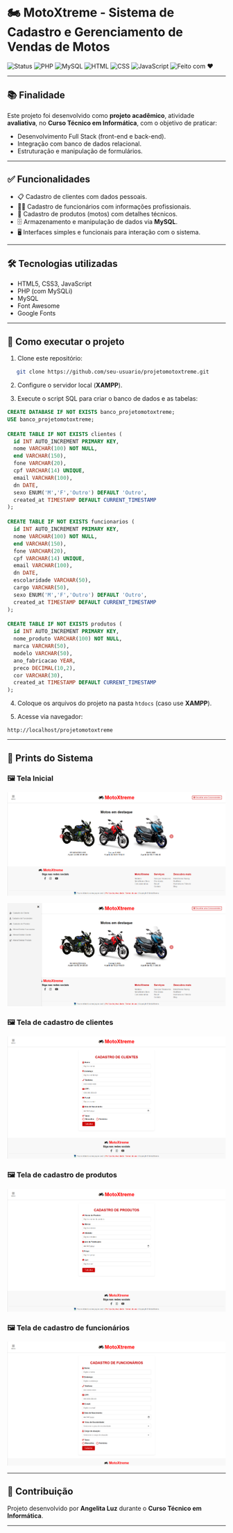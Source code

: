 # 🏍️ MotoXtreme - Sistema de Cadastro e Gerenciamento de Vendas de Motos

![Status](https://img.shields.io/badge/status-concluído-brightgreen)
![PHP](https://img.shields.io/badge/PHP-7.4+-8892BF?logo=php\&logoColor=white)
![MySQL](https://img.shields.io/badge/MySQL-5.7+-4479A1?logo=mysql\&logoColor=white)
![HTML](https://img.shields.io/badge/HTML5-E34F26?logo=html5\&logoColor=white)
![CSS](https://img.shields.io/badge/CSS3-1572B6?logo=css3\&logoColor=white)
![JavaScript](https://img.shields.io/badge/JavaScript-F7DF1E?logo=javascript\&logoColor=black)
![Feito com ❤️](https://img.shields.io/badge/feito%20com-%E2%9D%A4-red)

---

## 📚 Finalidade

Este projeto foi desenvolvido como **projeto acadêmico**, atividade **avaliativa**, no **Curso Técnico em Informática**, com o objetivo de praticar:

* Desenvolvimento Full Stack (front-end e back-end).
* Integração com banco de dados relacional.
* Estruturação e manipulação de formulários.

---

## ✅ Funcionalidades

* 📋 Cadastro de clientes com dados pessoais.
* 👩‍💼 Cadastro de funcionários com informações profissionais.
* 🛵 Cadastro de produtos (motos) com detalhes técnicos.
* 🗄️ Armazenamento e manipulação de dados via **MySQL**.
* 🖥️ Interfaces simples e funcionais para interação com o sistema.

---

## 🛠️ Tecnologias utilizadas

* HTML5, CSS3, JavaScript
* PHP (com MySQLi)
* MySQL
* Font Awesome
* Google Fonts

---

## 🚀 Como executar o projeto

1. Clone este repositório:

```bash
   git clone https://github.com/seu-usuario/projetomotoxtreme.git
```

2. Configure o servidor local (**XAMPP**).

3. Execute o script SQL para criar o banco de dados e as tabelas:

```sql
CREATE DATABASE IF NOT EXISTS banco_projetomotoxtreme;
USE banco_projetomotoxtreme;

CREATE TABLE IF NOT EXISTS clientes (
  id INT AUTO_INCREMENT PRIMARY KEY,
  nome VARCHAR(100) NOT NULL,
  end VARCHAR(150),
  fone VARCHAR(20),
  cpf VARCHAR(14) UNIQUE,
  email VARCHAR(100),
  dn DATE,
  sexo ENUM('M','F','Outro') DEFAULT 'Outro',
  created_at TIMESTAMP DEFAULT CURRENT_TIMESTAMP
);

CREATE TABLE IF NOT EXISTS funcionarios (
  id INT AUTO_INCREMENT PRIMARY KEY,
  nome VARCHAR(100) NOT NULL,
  end VARCHAR(150),
  fone VARCHAR(20),
  cpf VARCHAR(14) UNIQUE,
  email VARCHAR(100),
  dn DATE,
  escolaridade VARCHAR(50),
  cargo VARCHAR(50),
  sexo ENUM('M','F','Outro') DEFAULT 'Outro',
  created_at TIMESTAMP DEFAULT CURRENT_TIMESTAMP
);

CREATE TABLE IF NOT EXISTS produtos (
  id INT AUTO_INCREMENT PRIMARY KEY,
  nome_produto VARCHAR(100) NOT NULL,
  marca VARCHAR(50),
  modelo VARCHAR(50),
  ano_fabricacao YEAR,
  preco DECIMAL(10,2),
  cor VARCHAR(30),
  created_at TIMESTAMP DEFAULT CURRENT_TIMESTAMP
);
```

4. Coloque os arquivos do projeto na pasta `htdocs` (caso use **XAMPP**).

5. Acesse via navegador:

```
http://localhost/projetomotoxtreme
```

---

## 📸 Prints do Sistema

### 🖼️ Tela Inicial

![Tela Inicial](imagem/print_tela_inicial.png)

![Tela Inicial](imagem/print_tela_inicial_menu.png)

### 🖼️ Tela de cadastro de clientes

![Cadastro de Clientes](imagem/print_cad_cliente.png)

### 🖼️ Tela de cadastro de produtos

![Cadastro de Produtos](imagem/print_cad_produto.png)

### 🖼️ Tela de cadastro de funcionários

![Cadastro de Funcionários](imagem/print_cad_funcionario.png)

---

## 🤝 Contribuição

Projeto desenvolvido por **Angelita Luz** durante o **Curso Técnico em Informática**.

---